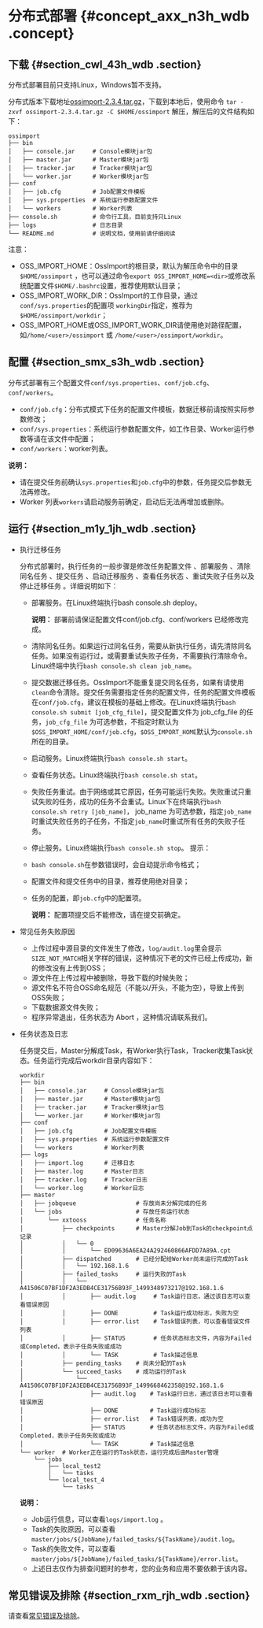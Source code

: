 # 分布式部署 {#concept_axx_n3h_wdb .concept}

## 下载 {#section_cwl_43h_wdb .section}

分布式部署目前只支持Linux，Windows暂不支持。

分布式版本下载地址[ossimport-2.3.4.tar.gz](http://gosspublic.alicdn.com/ossimport/distributed/ossimport-2.3.4.tar.gz)，下载到本地后，使用命令 `tar -zxvf ossimport-2.3.4.tar.gz -C $HOME/ossimport` 解压，解压后的文件结构如下：

```
ossimport
├── bin
│   ├── console.jar     # Console模块jar包
│   ├── master.jar      # Master模块jar包
│   ├── tracker.jar     # Tracker模块jar包
│   └── worker.jar      # Worker模块jar包
├── conf
│   ├── job.cfg         # Job配置文件模板
│   ├── sys.properties  # 系统运行参数配置文件
│   └── workers         # Worker列表
├── console.sh          # 命令行工具，目前支持只Linux
├── logs                # 日志目录
└── README.md           # 说明文档，使用前请仔细阅读
```

注意：

-   OSS\_IMPORT\_HOME：OssImport的根目录，默认为解压命令中的目录`$HOME/ossimport` ，也可以通过命令`export OSS_IMPORT_HOME=<dir>`或修改系统配置文件`$HOME/.bashrc`设置，推荐使用默认目录；
-   OSS\_IMPORT\_WORK\_DIR：OssImport的工作目录，通过`conf/sys.properties`的配置项 `workingDir`指定，推荐为`$HOME/ossimport/workdir`；
-   OSS\_IMPORT\_HOME或OSS\_IMPORT\_WORK\_DIR请使用绝对路径配置，如`/home/<user>/ossimport` 或 `/home/<user>/ossimport/workdir`。

## 配置 {#section_smx_s3h_wdb .section}

分布式部署有三个配置文件`conf/sys.properties`、`conf/job.cfg`、`conf/workers`。

-   `conf/job.cfg`：分布式模式下任务的配置文件模板，数据迁移前请按照实际参数修改；
-   `conf/sys.properties`：系统运行参数配置文件，如工作目录、Worker运行参数等请在该文件中配置；
-   `conf/workers`：worker列表。

**说明：** 

-   请在提交任务前确认`sys.properties`和`job.cfg`中的参数，任务提交后参数无法再修改。
-   Worker 列表`workers`请启动服务前确定，启动后无法再增加或删除。

## 运行 {#section_m1y_1jh_wdb .section}

-   执行迁移任务

    分布式部署时，执行任务的一般步骤是修改任务配置文件 、部署服务 、清除同名任务 、提交任务 、启动迁移服务 、查看任务状态 、重试失败子任务以及停止迁移任务 。详细说明如下：

    -   部署服务。在Linux终端执行bash console.sh deploy。

        **说明：** 部署前请保证配置文件conf/job.cfg、conf/workers 已经修改完成。

    -   清除同名任务。如果运行过同名任务，需要从新执行任务，请先清除同名任务。如果没有运行过，或需要重试失败子任务，不需要执行清除命令。Linux终端中执行`bash console.sh clean job_name`。
    -   提交数据迁移任务。OssImport不能重复提交同名任务，如果有请使用`clean`命令清除。提交任务需要指定任务的配置文件，任务的配置文件模板在`conf/job.cfg`，建议在模板的基础上修改。在Linux终端执行`bash console.sh submit [job_cfg_file]`，提交配置文件为 job\_cfg\_file 的任务，`job_cfg_file` 为可选参数，不指定时默认为`$OSS_IMPORT_HOME/conf/job.cfg`，`$OSS_IMPORT_HOME`默认为`console.sh`所在的目录。
    -   启动服务。Linux终端执行`bash console.sh start`。
    -   查看任务状态。Linux终端执行`bash console.sh stat`。
    -   失败任务重试。由于网络或其它原因，任务可能运行失败。失败重试只重试失败的任务，成功的任务不会重试。Linux下在终端执行`bash console.sh retry [job_name]`， job\_name 为可选参数，指定`job_name`时重试失败任务的子任务，不指定`job_name`时重试所有任务的失败子任务。
    -   停止服务。Linux终端执行`bash console.sh stop`。
    提示：

    -   `bash console.sh`在参数错误时，会自动提示命令格式；
    -   配置文件和提交任务中的目录，推荐使用绝对目录；
    -   任务的配置，即`job.cfg`中的配置项。

        **说明：** 配置项提交后不能修改，请在提交前确定。

-   常见任务失败原因
    -   上传过程中源目录的文件发生了修改，`log/audit.log`里会提示`SIZE_NOT_MATCH`相关字样的错误，这种情况下老的文件已经上传成功，新的修改没有上传到OSS；
    -   源文件在上传过程中被删除，导致下载的时候失败；
    -   源文件名不符合OSS命名规范（不能以/开头，不能为空），导致上传到OSS失败；
    -   下载数据源文件失败；
    -   程序异常退出，任务状态为 Abort ，这种情况请联系我们。
-   任务状态及日志

    任务提交后，Master分解成Task，有Worker执行Task，Tracker收集Task状态。任务运行完成后workdir目录内容如下：

    ```
    workdir
    ├── bin
    │   ├── console.jar     # Console模块jar包
    │   ├── master.jar      # Master模块jar包
    │   ├── tracker.jar     # Tracker模块jar包
    │   └── worker.jar      # Worker模块jar包
    ├── conf
    │   ├── job.cfg         # Job配置文件模板
    │   ├── sys.properties  # 系统运行参数配置文件
    │   └── workers         # Worker列表
    ├── logs
    │   ├── import.log      # 迁移日志
    │   ├── master.log      # Master日志
    │   ├── tracker.log     # Tracker日志
    │   └── worker.log      # Worker日志
    ├── master
    │   ├── jobqueue                 # 存放尚未分解完成的任务
    │   └── jobs                     # 存放任务运行状态
    │       └── xxtooss              # 任务名称
    │           ├── checkpoints      # Master分解Job到Task的checkpoint点记录
    │           │   └── 0
    │           │       └── ED09636A6EA24A292460866AFDD7A89A.cpt
    │           ├── dispatched       # 已经分配给Worker尚未运行完成的Task
    │           │   └── 192.168.1.6
    │           ├── failed_tasks     # 运行失败的Task
    │           │   └── A41506C07BF1DF2A3EDB4CE31756B93F_1499348973217@192.168.1.6
    │           │       ├── audit.log     # Task运行日志，通过该日志可以查看错误原因
    │           │       ├── DONE          # Task运行成功标志，失败为空
    │           │       ├── error.list    # Task错误列表，可以查看错误文件列表
    │           │       ├── STATUS        # 任务状态标志文件，内容为Failed或Completed，表示子任务失败或成功
    │           │       └── TASK          # Task描述信息
    │           ├── pending_tasks    # 尚未分配的Task
    │           └── succeed_tasks    # 成功运行的Task
    │               └── A41506C07BF1DF2A3EDB4CE31756B93F_1499668462358@192.168.1.6
    │                   ├── audit.log    # Task运行日志，通过该日志可以查看错误原因
    │                   ├── DONE         # Task运行成功标志
    │                   ├── error.list   # Task错误列表，成功为空
    │                   ├── STATUS       # 任务状态标志文件，内容为Failed或Completed，表示子任务失败或成功
    │                   └── TASK         # Task描述信息
    └── worker  # Worker正在运行的Task状态，运行完成后由Master管理
        └── jobs
            ├── local_test2
            │   └── tasks
            └── local_test_4
                └── tasks
    ```

    **说明：** 

    -   Job运行信息，可以查看`logs/import.log` 。
    -   Task的失败原因，可以查看`master/jobs/${JobName}/failed_tasks/${TaskName}/audit.log`。
    -   Task的失败文件，可以查看`master/jobs/${JobName}/failed_tasks/${TaskName}/error.list`。
    -   上述日志仅作为排查问题时的参考，您的业务和应用不要依赖于该内容。

## 常见错误及排除 {#section_rxm_rjh_wdb .section}

请查看[常见错误及排除](cn.zh-CN/常用工具/数据迁移工具ossimport/常见问题.md#)。

